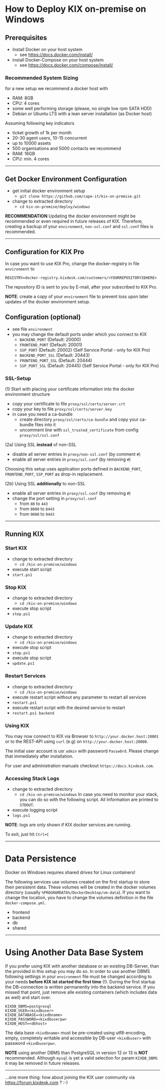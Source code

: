 # How to Deploy KIX on-premise on Windows

## Prerequisites
- Install Docker on your host system
  - see https://docs.docker.com/install/
- install Docker-Compose on your host system
  - see https://docs.docker.com/compose/install/

### Recommended System Sizing

for a new setup we recommend a docker host with
- RAM: 8GB
- CPU: 4 cores
- some well performing storage (please, no single low rpm SATA HDD)
- Debian or Ubuntu LTS with a lean server installation (as Docker host)

Assuming following key indicators
- ticket growth of 1k per month
- 20-30 agent users, 10-15 concurrent
- up to 10000 assets
- 500 organisations and 5000 contacts
we recommend 
- RAM: 16GB
- CPU: min. 4 cores

---

## Get Docker Environment Configuration
- get initial docker environment setup
  - `git clone https://github.com/cape-it/kix-on-premise.git`
- change to extracted directory
  - `cd kix-on-premise/deploy/windows`

**RECOMMENDATION**
Updating the docker environment might be recommended or even required in future releases of KIX. Therefore, creating a backup of your `environment`, `non-ssl.conf` and `ssl.conf` files is recommended.

---

## Configuration for **KIX Pro**
In case you want to use KIX Pro, change the docker-registry in file `environment` to
```
REGISTRY=docker-registry.kixdesk.com/customers/<YOURREPOSITORYIDHERE>
```

The repository ID is sent to you by E-mail, after your subscribed to KIX Pro.

**NOTE**: create a copy of your `environment` file to prevent loss upon later updates of the docker environment setup.


## Configuration (optional)
- see file `environment`
- you may change the default ports under which you connect to KIX
  - `BACKEND_PORT` (Default: 20000)
  - `FRONTEND_PORT` (Default: 20001)
  - `SSP_PORT` (Default: 20002) (Self Service Portal - only for KIX Pro)
  - `BACKEND_PORT_SSL` (Default: 20443)
  - `FRONTEND_PORT_SSL` (Default: 20444)
  - `SSP_PORT_SSL` (Default: 20445) (Self Service Portal - only for KIX Pro)


### SSL-Setup
(1) Start with placing your certificate information into the docker environment structure
- copy your certificate to file `proxy/ssl/certs/server.crt`
- copy your key to file `proxy/ssl/certs/server.key`
- in case you need a ca-bundle
  - create directory `proxy/ssl/certs/ca-bundle` and copy your ca-bundle files into it
  - uncomment line with `ssl_trusted_certificate` from config `proxy/ssl/ssl.conf`

(2a) Using SSL **instead** of non-SSL
- disable all server entries in `proxy/non-ssl.conf` (by comment `#`)
- enable all server entries in `proxy/ssl.conf` (by removing `#`)

Choosing this setup uses application ports defined in `BACKEND_PORT`, `FRONTEND_PORT`, `SSP_PORT` as drop-in replacement.

(2b) Using SSL **additionally** to non-SSL
- enable all server entries in `proxy/ssl.conf` (by removing `#`)
- change the port setting in `proxy/ssl.conf`
  - from `80` to `443`
  - from `8080` to `8443`
  - from `9080` to `9443`

---
## Running KIX

### Start KIX
- change to extracted directory
  - `cd /kix-on-premise/windows`
- execute start script
 - `start.ps1`

### Stop KIX
- change to extracted directory
  - `cd /kix-on-premise/windows`
- execute stop script
 - `stop.ps1`

### Update KIX
- change to extracted directory
  - `cd /kix-on-premise/windows`
- execute stop script
 - `stop.ps1`
- execute stop script
 - `update.ps1`


### Restart Services
- change to extracted directory
  - `cd /kix-on-premise/windows`
- execute restart script without any parameter to restart all services
 - `restart.ps1`
- execute restart script with the desired service to restart
 - `restart.ps1 backend`


### Using KIX
You may now connect to KIX via Browser to `http://your.docker.host:20001` or to the REST-API using `curl` (e.g) on `http://your.docker.host:20000`.

The initial user account is usr `admin` with password `Passw0rd`. Please change that immediately after installation.

For user and administration manuals checkout `https://docs.kixdesk.com`.


### Accessing Stack Logs
- change to extracted directory
  - `cd /kix-on-premise/windows`
In case you need to monitor your stack, you can do so with the following script. All Information are printed to `STDOUT`.
- execute logging script
 - `logs.ps1`

**NOTE**: logs are only shown if KIX docker services are running.

To exit, just hit `Ctrl+C`


---

# Data Persistence
Docker on Windows requires shared drives for Linux containers!

The following services use volumes created on the first startup to store their persistent data. These volumes will be created in the docker volumes directory (usually `%PROGRAMDATA%/DockerDesktop/vm-data`). If you want to change the location, you have to change the volumes definition in the file `docker-compose.yml`.
- frontend
- backend
- db
- shared

---

# Using Another Data Base System
If you prefer using KIX with another database or an existing DB-Server, than the provided in this setup you may do so. In order to use another DBMS following settings in your `environment` file must be changed according to your needs **before KIX ist started the first time** (!). During the first startup the DB-connection is written permanently into the backend service. If you missed that point, just remove alle existing containers (which includes data as well) and start over.

```
KIXDB_DBMS=postgresql
KIXDB_USER=<kixdbuser>
KIXDB_DATABASE=<kixdbname>
KIXDB_PASSWORD=<kixdbuserpw>
KIXDB_HOST=<dbhost>
```

The data base `<kixdbname>` must be pre-created using utf8-encoding, empty, completely writable and accessible by DB-user `<kixdbuser>` with password `<kixdbuserpw>`.

**NOTE** using another DBMS than PostgreSQL in version 12 or 13 is **NOT** recommended. Although `mysql` is yet a valid selection for param `KIXDB_DBMS` it may be removed in future releases.

---

...one more thing: how about joining the KIX user community via https://forum.kixdesk.com ? :-)
